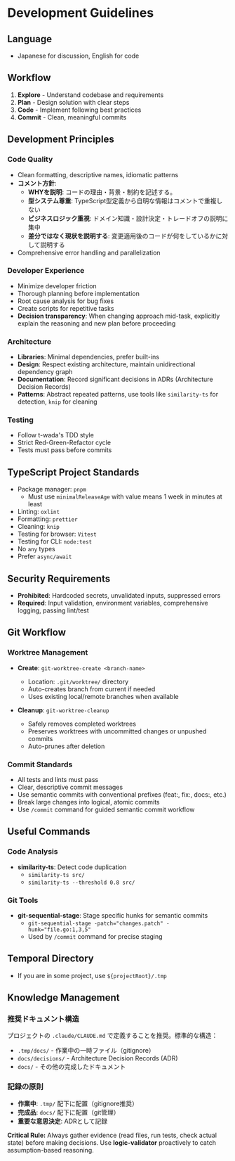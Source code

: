 # Development Guidelines

## Language
- Japanese for discussion, English for code

## Workflow
1. **Explore** - Understand codebase and requirements
2. **Plan** - Design solution with clear steps
3. **Code** - Implement following best practices
4. **Commit** - Clean, meaningful commits

## Development Principles

### Code Quality
- Clean formatting, descriptive names, idiomatic patterns
- **コメント方針**: 
  - **WHYを説明**: コードの理由・背景・制約を記述する。
  - **型システム尊重**: TypeScript型定義から自明な情報はコメントで重複しない
  - **ビジネスロジック重視**: ドメイン知識・設計決定・トレードオフの説明に集中
  - **差分ではなく現状を説明する**: 変更適用後のコードが何をしているかに対して説明する
- Comprehensive error handling and parallelization

### Developer Experience
- Minimize developer friction
- Thorough planning before implementation
- Root cause analysis for bug fixes
- Create scripts for repetitive tasks
- **Decision transparency**: When changing approach mid-task, explicitly explain the reasoning and new plan before proceeding

### Architecture
- **Libraries**: Minimal dependencies, prefer built-ins
- **Design**: Respect existing architecture, maintain unidirectional dependency graph
- **Documentation**: Record significant decisions in ADRs (Architecture Decision Records)
- **Patterns**: Abstract repeated patterns, use tools like `similarity-ts` for detection, `knip` for cleaning

### Testing
- Follow t-wada's TDD style
- Strict Red-Green-Refactor cycle
- Tests must pass before commits

## TypeScript Project Standards
- Package manager: `pnpm`
  - Must use `minimalReleaseAge` with value means 1 week in minutes at least
- Linting: `oxlint`
- Formatting: `prettier`
- Cleaning: `knip`
- Testing for browser: `Vitest`
- Testing for CLI: `node:test`
- No `any` types
- Prefer `async/await`

## Security Requirements
- **Prohibited**: Hardcoded secrets, unvalidated inputs, suppressed errors
- **Required**: Input validation, environment variables, comprehensive logging, passing lint/test

## Git Workflow

### Worktree Management
- **Create**: `git-worktree-create <branch-name>`
  - Location: `.git/worktree/` directory
  - Auto-creates branch from current if needed
  - Uses existing local/remote branches when available
  
- **Cleanup**: `git-worktree-cleanup`
  - Safely removes completed worktrees
  - Preserves worktrees with uncommitted changes or unpushed commits
  - Auto-prunes after deletion

### Commit Standards
- All tests and lints must pass
- Clear, descriptive commit messages
- Use semantic commits with conventional prefixes (feat:, fix:, docs:, etc.)
- Break large changes into logical, atomic commits
- Use `/commit` command for guided semantic commit workflow

## Useful Commands

### Code Analysis
- **similarity-ts**: Detect code duplication
  - `similarity-ts src/`
  - `similarity-ts --threshold 0.8 src/`

### Git Tools
- **git-sequential-stage**: Stage specific hunks for semantic commits
  - `git-sequential-stage -patch="changes.patch" -hunk="file.go:1,3,5"`
  - Used by `/commit` command for precise staging

## Temporal Directory
- If you are in some project, use `${projectRoot}/.tmp` 

## Knowledge Management

### 推奨ドキュメント構造
プロジェクトの `.claude/CLAUDE.md` で定義することを推奨。標準的な構造：
- `.tmp/docs/` - 作業中の一時ファイル（gitignore）
- `docs/decisions/` - Architecture Decision Records (ADR)
- `docs/` - その他の完成したドキュメント

### 記録の原則
- **作業中**: `.tmp/` 配下に配置（gitignore推奨）
- **完成品**: `docs/` 配下に配置（git管理）
- **重要な意思決定**: ADRとして記録

**Critical Rule:**
Always gather evidence (read files, run tests, check actual state) before making decisions. Use **logic-validator** proactively to catch assumption-based reasoning.